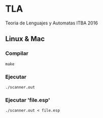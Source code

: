 # TLA
Teoria de Lenguajes y Automatas ITBA 2016

## Linux & Mac
### Compilar
```
make
```
### Ejecutar
```
./scanner.out 
```
### Ejecutar 'file.esp'
```
./scanner.out < file.esp
```